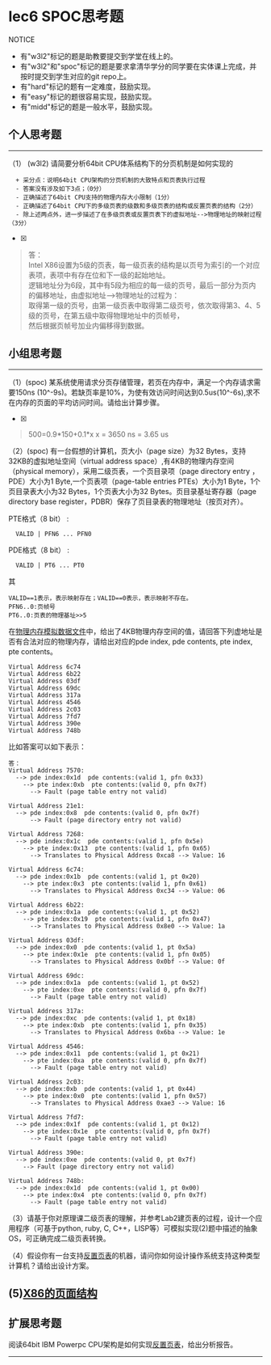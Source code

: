 # lec6 SPOC思考题


NOTICE
- 有"w3l2"标记的题是助教要提交到学堂在线上的。
- 有"w3l2"和"spoc"标记的题是要求拿清华学分的同学要在实体课上完成，并按时提交到学生对应的git repo上。
- 有"hard"标记的题有一定难度，鼓励实现。
- 有"easy"标记的题很容易实现，鼓励实现。
- 有"midd"标记的题是一般水平，鼓励实现。


## 个人思考题
---

（1） (w3l2) 请简要分析64bit CPU体系结构下的分页机制是如何实现的
```
  + 采分点：说明64bit CPU架构的分页机制的大致特点和页表执行过程
  - 答案没有涉及如下3点；（0分）
  - 正确描述了64bit CPU支持的物理内存大小限制（1分）
  - 正确描述了64bit CPU下的多级页表的级数和多级页表的结构或反置页表的结构（2分）
  - 除上述两点外，进一步描述了在多级页表或反置页表下的虚拟地址-->物理地址的映射过程（3分）
 ```
- [x]  

>答：  
		Intel X86设置为5级的页表，每一级页表的结构是以页号为索引的一个对应表项，表项中有存在位和下一级的起始地址。  
		逻辑地址分为6段，其中有5段为相应的每一级的页号，最后一部分为页内的偏移地址，由虚拟地址-->物理地址的过程为：  
    取得第一级的页号，由第一级页表中取得第二级页号，依次取得第3、4、5级的页号，在第五级中取得物理地址中的页帧号，   
	然后根据页帧号加业内偏移得到数据。

## 小组思考题
---

（1）(spoc) 某系统使用请求分页存储管理，若页在内存中，满足一个内存请求需要150ns (10^-9s)。若缺页率是10%，为使有效访问时间达到0.5us(10^-6s),求不在内存的页面的平均访问时间。请给出计算步骤。 

- [x]  

> 500=0.9\*150+0.1\*x
x = 3650 ns = 3.65 us   

（2）(spoc) 有一台假想的计算机，页大小（page size）为32 Bytes，支持32KB的虚拟地址空间（virtual address space）,有4KB的物理内存空间（physical memory），采用二级页表，一个页目录项（page directory entry ，PDE）大小为1 Byte,一个页表项（page-table entries
PTEs）大小为1 Byte，1个页目录表大小为32 Bytes，1个页表大小为32 Bytes。页目录基址寄存器（page directory base register，PDBR）保存了页目录表的物理地址（按页对齐）。

PTE格式（8 bit） :
```
  VALID | PFN6 ... PFN0
```
PDE格式（8 bit） :
```
  VALID | PT6 ... PT0
```
其
```
VALID==1表示，表示映射存在；VALID==0表示，表示映射不存在。
PFN6..0:页帧号
PT6..0:页表的物理基址>>5
```
在[物理内存模拟数据文件](./03-2-spoc-testdata.md)中，给出了4KB物理内存空间的值，请回答下列虚地址是否有合法对应的物理内存，请给出对应的pde index, pde contents, pte index, pte contents。
```
Virtual Address 6c74
Virtual Address 6b22
Virtual Address 03df
Virtual Address 69dc
Virtual Address 317a
Virtual Address 4546
Virtual Address 2c03
Virtual Address 7fd7
Virtual Address 390e
Virtual Address 748b
```

比如答案可以如下表示：
```
答：
Virtual Address 7570:
  --> pde index:0x1d  pde contents:(valid 1, pfn 0x33)
    --> pte index:0xb  pte contents:(valid 0, pfn 0x7f)
      --> Fault (page table entry not valid)
      
Virtual Address 21e1:
  --> pde index:0x8  pde contents:(valid 0, pfn 0x7f)
      --> Fault (page directory entry not valid)

Virtual Address 7268:
  --> pde index:0x1c  pde contents:(valid 1, pfn 0x5e)
    --> pte index:0x13  pte contents:(valid 1, pfn 0x65)
      --> Translates to Physical Address 0xca8 --> Value: 16
```
```
Virtual Address 6c74:
  --> pde index:0x1b  pde contents:(valid 1, pt 0x20)
    --> pte index:0x3  pte contents:(valid 1, pfn 0x61)
      --> Translates to Physical Address 0xc34 --> Value: 06

Virtual Address 6b22:
  --> pde index:0x1a  pde contents:(valid 1, pt 0x52)
    --> pte index:0x19  pte contents:(valid 1, pfn 0x47)
      --> Translates to Physical Address 0x8e0 --> Value: 1a

Virtual Address 03df:
  --> pde index:0x0  pde contents:(valid 1, pt 0x5a)
    --> pte index:0x1e  pte contents:(valid 1, pfn 0x05)
      --> Translates to Physical Address 0x0bf --> Value: 0f

Virtual Address 69dc:
  --> pde index:0x1a  pde contents:(valid 1, pt 0x52)
    --> pte index:0xe  pte contents:(valid 0, pfn 0x7f)
      --> Fault (page table entry not valid)

Virtual Address 317a:
  --> pde index:0xc  pde contents:(valid 1, pt 0x18)
    --> pte index:0xb  pte contents:(valid 1, pfn 0x35)
      --> Translates to Physical Address 0x6ba --> Value: 1e

Virtual Address 4546:
  --> pde index:0x11  pde contents:(valid 1, pt 0x21)
    --> pte index:0xa  pte contents:(valid 0, pfn 0x7f)
      --> Fault (page table entry not valid)

Virtual Address 2c03:
  --> pde index:0xb  pde contents:(valid 1, pt 0x44)
    --> pte index:0x0  pte contents:(valid 1, pfn 0x57)
      --> Translates to Physical Address 0xae3 --> Value: 16

Virtual Address 7fd7:
  --> pde index:0x1f  pde contents:(valid 1, pt 0x12)
    --> pte index:0x1e  pte contents:(valid 0, pfn 0x7f)
      --> Fault (page table entry not valid)

Virtual Address 390e:
  --> pde index:0xe  pde contents:(valid 0, pt 0x7f)
    --> Fault (page directory entry not valid)

Virtual Address 748b:
  --> pde index:0x1d  pde contents:(valid 1, pt 0x00)
    --> pte index:0x4  pte contents:(valid 0, pfn 0x7f)
      --> Fault (page table entry not valid)
```


（3）请基于你对原理课二级页表的理解，并参考Lab2建页表的过程，设计一个应用程序（可基于python, ruby, C, C++，LISP等）可模拟实现(2)题中描述的抽象OS，可正确完成二级页表转换。


（4）假设你有一台支持[反置页表](http://en.wikipedia.org/wiki/Page_table#Inverted_page_table)的机器，请问你如何设计操作系统支持这种类型计算机？请给出设计方案。

 (5)[X86的页面结构](http://os.cs.tsinghua.edu.cn/oscourse/OS2015/lecture06#head-1f58ea81c046bd27b196ea2c366d0a2063b304ab)
--- 

## 扩展思考题

阅读64bit IBM Powerpc CPU架构是如何实现[反置页表](http://en.wikipedia.org/wiki/Page_table#Inverted_page_table)，给出分析报告。

--- 
